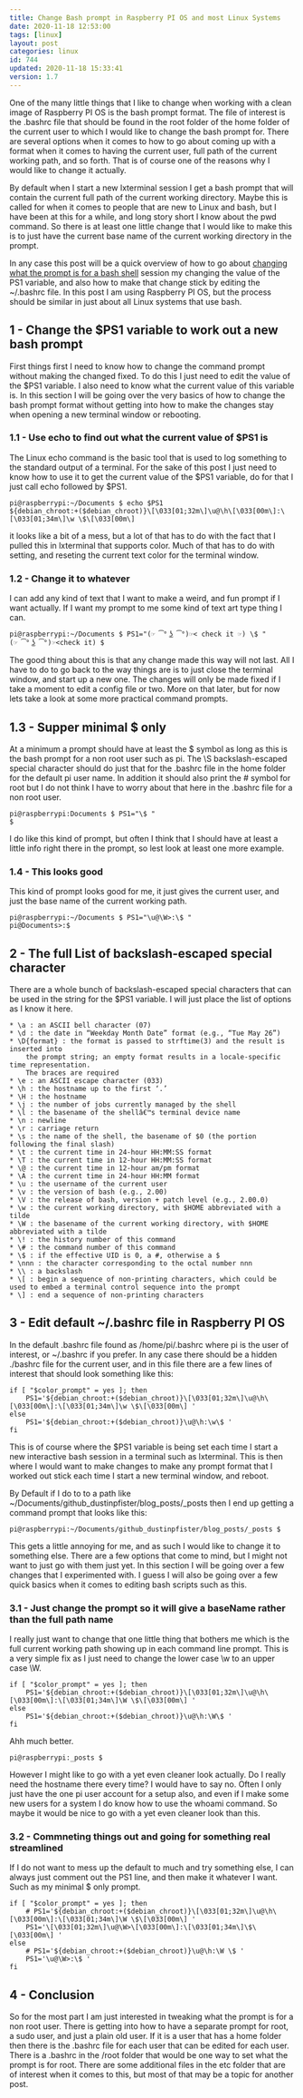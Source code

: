 ```yaml
---
title: Change Bash prompt in Raspberry PI OS and most Linux Systems
date: 2020-11-18 12:53:00
tags: [linux]
layout: post
categories: linux
id: 744
updated: 2020-11-18 15:33:41
version: 1.7
---
```


One of the many little things that I like to change when working with a clean image of Raspberry PI OS is the bash prompt format. The file of interest is the .bashrc file that should be found in the root folder of the home folder of the current user to which I would like to change the bash prompt for. There are several options when it comes to how to go about coming up with a format when it comes to having the current user, full path of the current working path, and so forth. That is of course one of the reasons why I would like to change it actually.

By default when I start a new lxterminal session I get a bash prompt that will contain the current full path of the current working directory. Maybe this is called for when it comes to people that are new to Linux and bash, but I have been at this for a while, and long story short I know about the pwd command. So there is at least one little change that I would like to make this is to just have the current base name of the current working directory in the prompt.

In any case this post will be a quick overview of how to go about [changing what the prompt is for a bash shell](https://www.cyberciti.biz/tips/howto-linux-unix-bash-shell-setup-prompt.html) session my changing the value of the PS1 variable, and also how to make that change stick by editing the ~/.bashrc file. In this post I am using Raspberry PI OS, but the process should be similar in just about all Linux systems that use bash.

<!-- more -->

## 1 - Change the $PS1 variable to work out a new bash prompt

First things first I need to know how to change the command prompt without making the changed fixed. To do this I just need to edit the value of the $PS1 variable. I also need to know what the current value of this variable is. In this section I will be going over the very basics of how to change the bash prompt format without getting into how to make the changes stay when opening a new terminal window or rebooting.

### 1.1 - Use echo to find out what the current value of $PS1 is

The Linux echo command is the basic tool that is used to log something to the standard output of a terminal. For the sake of this post I just need to know how to use it to get the current value of the $PS1 variable, do for that I just call echo followed by $PS1.

```
pi@raspberrypi:~/Documents $ echo $PS1
${debian_chroot:+($debian_chroot)}\[\033[01;32m\]\u@\h\[\033[00m\]:\[\033[01;34m\]\w \$\[\033[00m\]
```

it looks like a bit of a mess, but a lot of that has to do with the fact that I pulled this in lxterminal that supports color. Much of that has to do with setting, and reseting the current text color for the terminal window.

### 1.2 - Change it to whatever

I can add any kind of text that I want to make a weird, and fun prompt if I want actually. If I want my prompt to me some kind of text art type thing I can.

```
pi@raspberrypi:~/Documents $ PS1="(☞ ͡° ͜ʖ ͡°)☞< check it ☞) \$ "
(☞ ͡° ͜ʖ ͡°)☞<check it) $ 
```

The good thing about this is that any change made this way will not last. All I have to do to go back to the way things are is to just close the terminal window, and start up a new one. The changes will only be made fixed if I take a moment to edit a config file or two. More on that later, but for now lets take a look at some more practical command prompts.

## 1.3 - Supper minimal $ only

At a minimum a prompt should have at least the $ symbol as long as this is the bash prompt for a non root user such as pi. The \\S backslash-escaped special character should do just that for the .bashrc file in the home folder for the default pi user name. In addition it should also print the \# symbol for root but I do not think I have to worry about that here in the .bashrc file for a non root user.

```
pi@raspberrypi:Documents $ PS1="\$ "
$ 
```

I do like this kind of prompt, but often I think that I should have at least a little info right there in the prompt, so lest look at least one more example.

### 1.4 - This looks good

This kind of prompt looks good for me, it just gives the current user, and just the base name of the current working path.

```
pi@raspberrypi:~/Documents $ PS1="\u@\W>:\$ "
pi@Documents>:$ 
```

## 2 - The full List of backslash-escaped special character

There are a whole bunch of backslash-escaped special characters that can be used in the string for the $PS1 variable. I will just place the list of options as I know it here.

```
* \a : an ASCII bell character (07)
* \d : the date in “Weekday Month Date” format (e.g., “Tue May 26”)
* \D{format} : the format is passed to strftime(3) and the result is inserted into 
    the prompt string; an empty format results in a locale-specific time representation. 
    The braces are required
* \e : an ASCII escape character (033)
* \h : the hostname up to the first ‘.’
* \H : the hostname
* \j : the number of jobs currently managed by the shell
* \l : the basename of the shellâ€™s terminal device name
* \n : newline
* \r : carriage return
* \s : the name of the shell, the basename of $0 (the portion following the final slash)
* \t : the current time in 24-hour HH:MM:SS format
* \T : the current time in 12-hour HH:MM:SS format
* \@ : the current time in 12-hour am/pm format
* \A : the current time in 24-hour HH:MM format
* \u : the username of the current user
* \v : the version of bash (e.g., 2.00)
* \V : the release of bash, version + patch level (e.g., 2.00.0)
* \w : the current working directory, with $HOME abbreviated with a tilde
* \W : the basename of the current working directory, with $HOME abbreviated with a tilde
* \! : the history number of this command
* \# : the command number of this command
* \$ : if the effective UID is 0, a #, otherwise a $
* \nnn : the character corresponding to the octal number nnn
* \\ : a backslash
* \[ : begin a sequence of non-printing characters, which could be used to embed a terminal control sequence into the prompt
* \] : end a sequence of non-printing characters
```

## 3 - Edit default ~/.bashrc file in Raspberry PI OS

In the default .bashrc file found as /home/pi/.bashrc where pi is the user of interest, or ~/.bashrc if you prefer. In any case there should be a hidden ./bashrc file for the current user, and in this file there are a few lines of interest that should look something like this:

```
if [ "$color_prompt" = yes ]; then
    PS1='${debian_chroot:+($debian_chroot)}\[\033[01;32m\]\u@\h\[\033[00m\]:\[\033[01;34m\]\w \$\[\033[00m\] '
else
    PS1='${debian_chroot:+($debian_chroot)}\u@\h:\w\$ '
fi
```

This is of course where the $PS1 variable is being set each time I start a new interactive bash session in a terminal such as lxterminal. This is then where I would want to make changes to make any prompt format that I worked out stick each time I start a new terminal window, and reboot.

By Default if I do to to a path like ~/Documents/github\_dustinpfister/blog\_posts/\_posts then I end up getting a command prompt that looks like this:

```
pi@raspberrypi:~/Documents/github_dustinpfister/blog_posts/_posts $ 
```

This gets a little annoying for me, and as such I would like to change it to something else. There are a few options that come to mind, but I might not want to just go with them just yet. In this section I will be going over a few changes that I experimented with. I guess I will also be going over a few quick basics when it comes to editing bash scripts such as this.

### 3.1 - Just change the prompt so it will give a baseName rather than the full path name

I really just want to change that one little thing that bothers me which is the full current working path showing up in each command line prompt. This is a very simple fix as I just need to change the lower case \\w to an upper case \\W.

```
if [ "$color_prompt" = yes ]; then
    PS1='${debian_chroot:+($debian_chroot)}\[\033[01;32m\]\u@\h\[\033[00m\]:\[\033[01;34m\]\W \$\[\033[00m\] '
else
    PS1='${debian_chroot:+($debian_chroot)}\u@\h:\W\$ '
fi
```

Ahh much better.

```
pi@raspberrypi:_posts $ 
```

However I might like to go with a yet even cleaner look actually. Do I really need the hostname there every time? I would have to say no. Often I only just have the one pi user account for a setup also, and even if I make some new users for a system I do know how to use the whoami command. So maybe it would be nice to go with a yet even cleaner look than this.

### 3.2 - Commneting things out and going for something real streamlined

If I do not want to mess up the default to much and try something else, I can always just comment out the PS1 line, and then make it whatever I want. Such as my minimal $ only prompt.

```
if [ "$color_prompt" = yes ]; then
    # PS1='${debian_chroot:+($debian_chroot)}\[\033[01;32m\]\u@\h\[\033[00m\]:\[\033[01;34m\]\W \$\[\033[00m\] '
    PS1='\[\033[01;32m\]\u@\W>\[\033[00m\]:\[\033[01;34m\]\$\[\033[00m\] '
else
    # PS1='${debian_chroot:+($debian_chroot)}\u@\h:\W \$ '
    PS1='\u@\W>:\$ '
fi
```

## 4 - Conclusion

So for the most part I am just interested in tweaking what the prompt is for a non root user. There is getting into how to have a separate prompt for root, a sudo user, and just a plain old user. If it is a user that has a home folder then there is the .bashrc file for each user that can be edited for each user. There is a .bashrc in the /root folder that would be one way to set what the prompt is for root. There are some additional files in the etc folder that are of interest when it comes to this, but most of that may be a topic for another post.